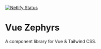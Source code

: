 [![Netlify Status](https://api.netlify.com/api/v1/badges/1948f52b-d0e7-4180-a535-41b80f682d4e/deploy-status)](https://app.netlify.com/sites/vue-zephyrs/deploys)

# Vue Zephyrs

A component library for Vue & Tailwind CSS.
